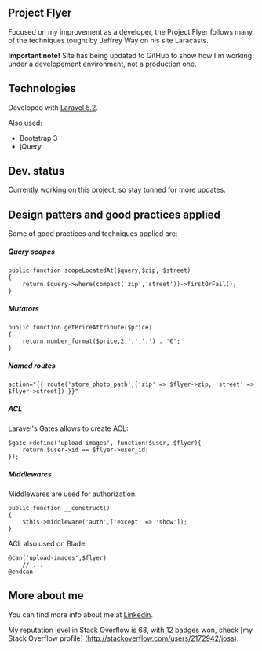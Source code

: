 ## Project Flyer

Focused on my improvement as a developer, the Project Flyer follows many of the techniques tought by Jeffrey Way on his site Laracasts.

**Important note!** Site has being updated to GitHub to show how I'm working under a developement environment, not a production one.

## Technologies

Developed with [Laravel 5.2](http://laravel.com/docs).

Also used:
- Bootstrap 3
- jQuery

## Dev. status

Currently working on this project, so stay tunned for more updates.

## Design patters and good practices applied

Some of good practices and techniques applied are:

##### Query scopes

```
public function scopeLocatedAt($query,$zip, $street)
{
    return $query->where(compact('zip','street'))->firstOrFail();
}
```

##### Mutators

```
public function getPriceAttribute($price)
{
    return number_format($price,2,',','.') . '€';
}
```

##### Named routes

```
action="{{ route('store_photo_path',['zip' => $flyer->zip, 'street' => $flyer->street]) }}"
```

##### ACL

Laravel's Gates allows to create ACL:

```
$gate->define('upload-images', function($user, $flyer){
    return $user->id == $flyer->user_id;
});
```

##### Middlewares

Middlewares are used for authorization:

```
public function __construct()
{
    $this->middleware('auth',['except' => 'show']);
}
```

ACL also used on Blade:

```
@can('upload-images',$flyer)
    // ...
@endcan
```

## More about me

You can find more info about me at [Linkedin](http://es.linkedin.com/in/joseantoniocuenca).

My reputation level in Stack Overflow is 68, with 12 badges won, check [my Stack Overflow profile] (http://stackoverflow.com/users/2172942/joss).
